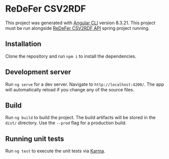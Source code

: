 # ReDeFer CSV2RDF

This project was generated with [Angular CLI](https://github.com/angular/angular-cli) version 8.3.21.
This project must be run alongside [ReDeFer CSV2RDF API](https://github.com/rhizomik/redefer-csv2rdf-api) spring project running.

## Installation

Clone the repository and run `npm i` to install the dependencies.

## Development server

Run `ng serve` for a dev server. Navigate to `http://localhost:4200/`. The app will automatically reload if you change any of the source files.


## Build

Run `ng build` to build the project. The build artifacts will be stored in the `dist/` directory. Use the `--prod` flag for a production build.

## Running unit tests

Run `ng test` to execute the unit tests via [Karma](https://karma-runner.github.io).

